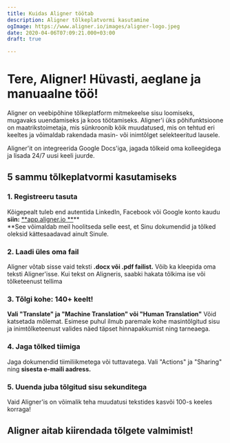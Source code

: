 ```yaml
---
title: Kuidas Aligner töötab
description: Aligner tõlkeplatvormi kasutamine
ogImage: https://www.aligner.io/images/aligner-logo.jpeg
date: 2020-04-06T07:09:21.000+03:00
draft: true

---
```

# Tere, Aligner! Hüvasti, aeglane ja manuaalne töö!

Aligner on veebipõhine tõlkeplatform mitmekeelse sisu loomiseks, mugavaks uuendamiseks ja koos töötamiseks. Aligner'i üks põhifunktsioone on maatrikstoimetaja, mis sünkroonib kõik muudatused, mis on tehtud eri keeltes ja võimaldab rakendada masin- või inimtõlget selekteeritud lausele. 

Aligner'it on integreerida Google Docs'iga, jagada tõlkeid oma kolleegidega ja lisada 24/7 uusi keeli juurde.

## 5 sammu tõlkeplatvormi kasutamiseks

### **1. Registreeru tasuta** 

Kõigepealt tuleb end autentida LinkedIn, Facebook või Google konto kaudu **siin:** [**app.aligner.io **](https://app.aligner.io/)**  
**See võimaldab meil hoolitseda selle eest, et Sinu dokumendid ja tõlked oleksid kättesaadavad ainult Sinule.

### **2. Laadi üles oma fail**

Aligner võtab sisse vaid teksti **.docx või .pdf failist.** Võib ka kleepida oma teksti Aligner'isse. Kui tekst on Aligneris, saabki hakata tõlkima ise või tõlketeenust tellima

### **3. Tõlgi kohe: 140+ keelt!**

**Vali "Translate" ja "Machine Translation" või "Human Translation"** Võid katsetada mõlemat. Esimese puhul ilmub paremale kohe masintõlgitud sisu ja inimtõlketeenust valides näed täpset hinnapakkumist ning tarneaega.

### **4. Jaga tõlked tiimiga**

Jaga dokumendid tiimiliikmetega või tuttavatega. Vali "Actions" ja "Sharing" ning **sisesta e-maili aadress.**

### **5. Uuenda juba tõlgitud sisu sekunditega**

Vaid Aligner'is on võimalik teha muudatusi tekstides kasvõi 100-s keeles korraga!

## Aligner aitab kiirendada tõlgete valmimist!